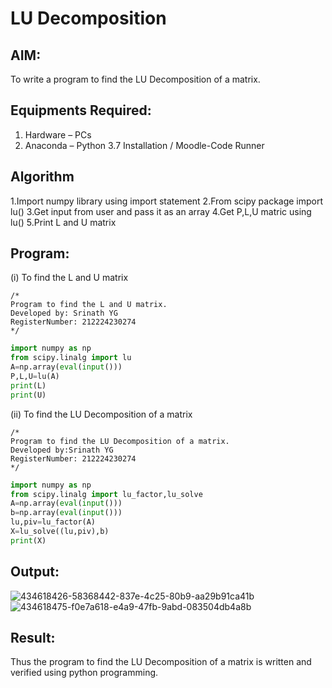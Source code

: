 # LU Decomposition 

## AIM:
To write a program to find the LU Decomposition of a matrix.

## Equipments Required:
1. Hardware – PCs
2. Anaconda – Python 3.7 Installation / Moodle-Code Runner

## Algorithm
1.Import numpy library using import statement 
2.From scipy package import lu()
3.Get input from user and pass it as an array
4.Get P,L,U matric using lu() 
5.Print L and U matrix

## Program:
(i) To find the L and U matrix
```
/*
Program to find the L and U matrix.
Developed by: Srinath YG
RegisterNumber: 212224230274
*/
```
```python
import numpy as np
from scipy.linalg import lu
A=np.array(eval(input()))
P,L,U=lu(A)
print(L)
print(U)
```
(ii) To find the LU Decomposition of a matrix
```
/*
Program to find the LU Decomposition of a matrix.
Developed by:Srinath YG 
RegisterNumber: 212224230274
*/
```
```python
import numpy as np
from scipy.linalg import lu_factor,lu_solve
A=np.array(eval(input()))
b=np.array(eval(input()))
lu,piv=lu_factor(A)
X=lu_solve((lu,piv),b)
print(X)
```

## Output:

![434618426-58368442-837e-4c25-80b9-aa29b91ca41b](https://github.com/user-attachments/assets/06881e91-0ba2-4ee2-96cc-af559fdecd73)
![434618475-f0e7a618-e4a9-47fb-9abd-083504db4a8b](https://github.com/user-attachments/assets/942eeba7-7bda-4d18-84fd-6c748b75640d)



## Result:
Thus the program to find the LU Decomposition of a matrix is written and verified using python programming.

